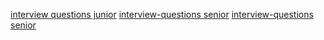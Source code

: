 [interview questions junior](https://rubygarage.org/blog/how-to-interview-your-ruby-on-rails-developer)
[interview-questions senior](https://www.toptal.com/ruby-on-rails/interview-questions)
[interview-questions senior](https://resources.workable.com/senior-ruby-developer-interview-questions)
